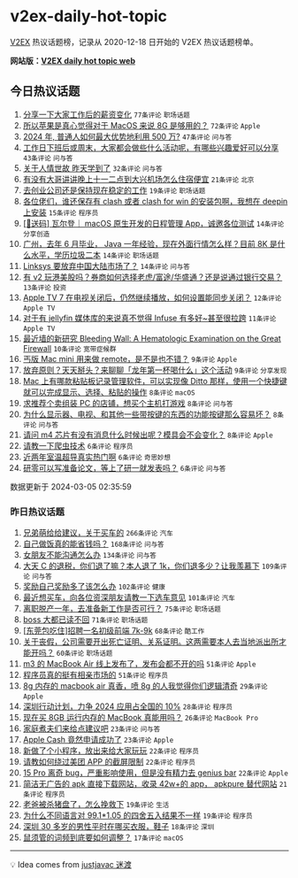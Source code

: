 # v2ex-daily-hot-topic

[V2EX](https://www.v2ex.com/) 热议话题榜，记录从 2020-12-18 日开始的 V2EX 热议话题榜单。

**网站版：[V2EX daily hot topic web](https://boojack.github.io/v2ex-daily-hot-topic-web/)**

## 今日热议话题

<!-- TODAY BEGIN -->

1. [分享一下大家工作后的薪资变化](https://www.v2ex.com/t/1020638) `77条评论` `职场话题`
1. [所以苹果是真心觉得对于 MacOS 来说 8G 是够用的？](https://www.v2ex.com/t/1020625) `72条评论` `Apple`
1. [2024 年, 普通人如何最大优势地利用 500 万?](https://www.v2ex.com/t/1020639) `47条评论` `问与答`
1. [工作日下班后或周末，大家都会做些什么活动呢，有哪些兴趣爱好可以分享](https://www.v2ex.com/t/1020637) `43条评论` `问与答`
1. [关于人情世故 昨天学到了](https://www.v2ex.com/t/1020645) `32条评论` `问与答`
1. [有没有大哥讲讲晚上十一二点到大兴机场怎么住宿便宜](https://www.v2ex.com/t/1020641) `21条评论` `北京`
1. [去创业公司还是保持现在稳定的工作](https://www.v2ex.com/t/1020650) `19条评论` `职场话题`
1. [各位佬们，谁还保存有 clash 或者 clash for win 的安装包啊，我想在 deepin 上安装](https://www.v2ex.com/t/1020642) `15条评论` `程序员`
1. [[🎁送码] 瓦尔登｜ macOS 原生开发的日程管理 App，诚邀各位测试](https://www.v2ex.com/t/1020647) `14条评论` `分享创造`
1. [广州，去年 6 月毕业， Java 一年经验，现在外面行情怎么样？目前 8K 是什么水平，学历垃圾二本](https://www.v2ex.com/t/1020635) `14条评论` `职场话题`
1. [Linksys 要放弃中国大陆市场了？](https://www.v2ex.com/t/1020627) `14条评论` `问与答`
1. [有 v2 玩港美股吗？券商如何选择老虎/富途/华盛通？还是说通过银行交易？](https://www.v2ex.com/t/1020640) `13条评论` `投资`
1. [Apple TV 7 在电视关闭后，仍然继续播放，如何设置能同步关闭？](https://www.v2ex.com/t/1020668) `12条评论` `Apple TV`
1. [对于有 jellyfin 媒体库的来说真不觉得 Infuse 有多好~甚至很拉跨](https://www.v2ex.com/t/1020654) `11条评论` `Apple TV`
1. [最近墙的新研究 Bleeding Wall: A Hematologic Examination on the Great Firewall](https://www.v2ex.com/t/1020636) `10条评论` `宽带症候群`
1. [丐版 Mac mini 用来做 remote，是不是也不错？](https://www.v2ex.com/t/1020656) `9条评论` `Apple`
1. [放弃原则？天天掰头？来聊聊「龙年第一杯喝什么」这个活动](https://www.v2ex.com/t/1020630) `9条评论` `分享发现`
1. [Mac 上有哪款粘贴板记录管理软件，可以实现像 Ditto 那样，使用一个快捷键就可以完成显示、选择、粘贴的操作](https://www.v2ex.com/t/1020666) `8条评论` `macOS`
1. [求推荐个卖组装 PC 的店铺，想买个主机打游戏](https://www.v2ex.com/t/1020665) `8条评论` `问与答`
1. [为什么显示器、电视、和其他一些带按键的东西的功能按键那么容易坏？](https://www.v2ex.com/t/1020663) `8条评论` `问与答`
1. [请问 m4 芯片有没有消息什么时候出呢？模具会不会变化？](https://www.v2ex.com/t/1020633) `8条评论` `Apple`
1. [请教一下爬虫技术](https://www.v2ex.com/t/1020678) `6条评论` `程序员`
1. [近两年室温超导真实热门啊](https://www.v2ex.com/t/1020652) `6条评论` `奇思妙想`
1. [研零可以写准备论文，等上了研一就发表吗？](https://www.v2ex.com/t/1020649) `6条评论` `问与答`

数据更新于 2024-03-05 02:35:59

<!-- TODAY END -->

### 昨日热议话题

<!-- YESTERDAY BEGIN -->

1. [兄弟萌给给建议，关于买车的](https://www.v2ex.com/t/1020339) `266条评论` `汽车`
1. [自己做饭真的能省钱吗？](https://www.v2ex.com/t/1020456) `168条评论` `问与答`
1. [女朋友不能沟通怎么办](https://www.v2ex.com/t/1020335) `134条评论` `问与答`
1. [大天 C 的退税，你们退了嘛？本人退了 1k，你们退多少？让我羡慕下](https://www.v2ex.com/t/1020373) `109条评论` `问与答`
1. [奖励自己奖励多了该怎么办](https://www.v2ex.com/t/1020319) `102条评论` `健康`
1. [最近想买车，向各位资深朋友请教一下选车意见](https://www.v2ex.com/t/1020324) `101条评论` `汽车`
1. [离职脱产一年，去准备新工作是否可行？](https://www.v2ex.com/t/1020306) `75条评论` `职场话题`
1. [boss 大都已读不回](https://www.v2ex.com/t/1020382) `71条评论` `职场话题`
1. [[东莞包吃住]招聘一名初级前端 7k-9k](https://www.v2ex.com/t/1020325) `68条评论` `酷工作`
1. [关于丧假，公司需要开出死亡证明、关系证明。这两需要本人去当地派出所才能开吗？](https://www.v2ex.com/t/1020455) `60条评论` `职场话题`
1. [m3 的 MacBook Air 线上发布了，发布会都不开的吗](https://www.v2ex.com/t/1020580) `51条评论` `Apple`
1. [程序员真的挺有相亲市场的](https://www.v2ex.com/t/1020381) `51条评论` `程序员`
1. [8g 内存的 macbook air 真香，喷 8g 的人我觉得你们逻辑清奇](https://www.v2ex.com/t/1020615) `29条评论` `Apple`
1. [深圳行动计划，力争 2024 应用占全国的 10%](https://www.v2ex.com/t/1020330) `28条评论` `程序员`
1. [现在买 8GB 运行内存的 MacBook 真能用吗？](https://www.v2ex.com/t/1020583) `26条评论` `MacBook Pro`
1. [家庭煮夫们来给点建议吧](https://www.v2ex.com/t/1020498) `23条评论` `问与答`
1. [Apple Cash 竟然申请成功了](https://www.v2ex.com/t/1020307) `23条评论` `Apple`
1. [新做了个小程序，放出来给大家玩玩](https://www.v2ex.com/t/1020497) `22条评论` `程序员`
1. [请教如何绕过美团 APP 的截屏限制](https://www.v2ex.com/t/1020451) `22条评论` `程序员`
1. [15 Pro 离奇 bug，严重影响使用，但是没有精力去 genius bar](https://www.v2ex.com/t/1020378) `22条评论` `Apple`
1. [简洁无广告的 apk 直接下载网站，收录 42w+的 app， apkpure 替代网站](https://www.v2ex.com/t/1020431) `21条评论` `程序员`
1. [老爸被杀猪盘了，怎么挽救下](https://www.v2ex.com/t/1020539) `19条评论` `生活`
1. [为什么不同语言对 99.1*1.05 的四舍五入结果不一样](https://www.v2ex.com/t/1020406) `19条评论` `程序员`
1. [深圳 30 多岁的男性平时在哪买衣服，鞋子](https://www.v2ex.com/t/1020478) `18条评论` `深圳`
1. [鼠须管的词频到底要如何调整？](https://www.v2ex.com/t/1020469) `17条评论` `macOS`

<!-- YESTERDAY END -->

---

💡 Idea comes from [justjavac 迷渡](https://github.com/justjavac/)
